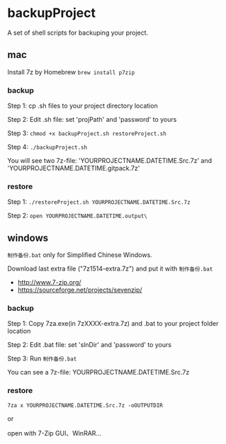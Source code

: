 # backupProject

A set of shell scripts for backuping your project.

## mac

Install 7z by Homebrew
`brew install p7zip`

### backup

Step 1: cp .sh files to your project directory location

Step 2: Edit .sh file: set 'projPath' and 'password' to yours

Step 3: `chmod +x backupProject.sh restoreProject.sh`

Step 4: `./backupProject.sh` 

You will see two 7z-file: 'YOURPROJECTNAME.DATETIME.Src.7z' and 'YOURPROJECTNAME.DATETIME.gitpack.7z'

### restore

Step 1: `./restoreProject.sh YOURPROJECTNAME.DATETIME.Src.7z`

Step 2: `open YOURPROJECTNAME.DATETIME.output\`



## windows

`制作备份.bat` only for Simplified Chinese Windows.

Download last extra file ("7z1514-extra.7z") and put it with `制作备份.bat`
* http://www.7-zip.org/
* https://sourceforge.net/projects/sevenzip/


### backup

Step 1: Copy 7za.exe(in 7zXXXX-extra.7z) and .bat to your project folder location

Step 2: Edit .bat file: set 'slnDir' and 'password' to yours

Step 3: Run `制作备份.bat`

You can see a 7z-file: YOURPROJECTNAME.DATETIME.Src.7z


### restore

`7za x YOURPROJECTNAME.DATETIME.Src.7z -oOUTPUTDIR`

or

open with 7-Zip GUI、WinRAR...
